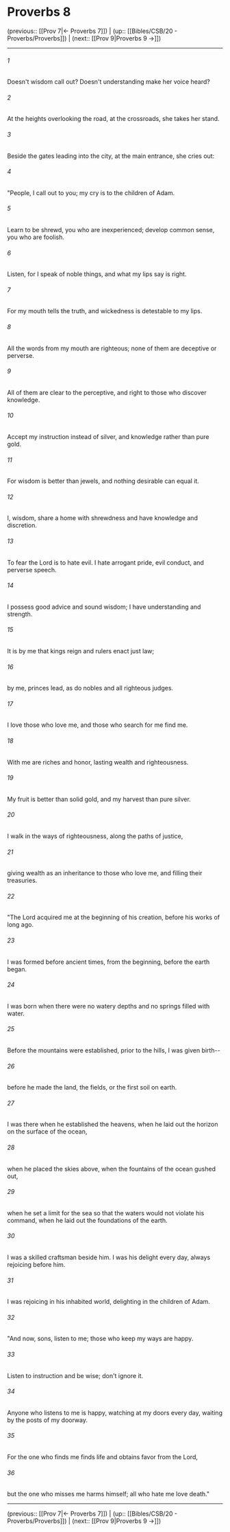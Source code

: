 # Proverbs 8

(previous:: [[Prov 7|← Proverbs 7]]) | (up:: [[Bibles/CSB/20 - Proverbs/Proverbs]]) | (next:: [[Prov 9|Proverbs 9 →]])

***


###### 1 
Doesn't wisdom call out? Doesn't understanding make her voice heard? 

###### 2 
At the heights overlooking the road, at the crossroads, she takes her stand. 

###### 3 
Beside the gates leading into the city, at the main entrance, she cries out: 

###### 4 
"People, I call out to you; my cry is to the children of Adam. 

###### 5 
Learn to be shrewd, you who are inexperienced; develop common sense, you who are foolish. 

###### 6 
Listen, for I speak of noble things, and what my lips say is right. 

###### 7 
For my mouth tells the truth, and wickedness is detestable to my lips. 

###### 8 
All the words from my mouth are righteous; none of them are deceptive or perverse. 

###### 9 
All of them are clear to the perceptive, and right to those who discover knowledge. 

###### 10 
Accept my instruction instead of silver, and knowledge rather than pure gold. 

###### 11 
For wisdom is better than jewels, and nothing desirable can equal it. 

###### 12 
I, wisdom, share a home with shrewdness and have knowledge and discretion. 

###### 13 
To fear the Lord is to hate evil. I hate arrogant pride, evil conduct, and perverse speech. 

###### 14 
I possess good advice and sound wisdom; I have understanding and strength. 

###### 15 
It is by me that kings reign and rulers enact just law; 

###### 16 
by me, princes lead, as do nobles and all righteous judges. 

###### 17 
I love those who love me, and those who search for me find me. 

###### 18 
With me are riches and honor, lasting wealth and righteousness. 

###### 19 
My fruit is better than solid gold, and my harvest than pure silver. 

###### 20 
I walk in the ways of righteousness, along the paths of justice, 

###### 21 
giving wealth as an inheritance to those who love me, and filling their treasuries. 

###### 22 
"The Lord acquired me at the beginning of his creation, before his works of long ago. 

###### 23 
I was formed before ancient times, from the beginning, before the earth began. 

###### 24 
I was born when there were no watery depths and no springs filled with water. 

###### 25 
Before the mountains were established, prior to the hills, I was given birth-- 

###### 26 
before he made the land, the fields, or the first soil on earth. 

###### 27 
I was there when he established the heavens, when he laid out the horizon on the surface of the ocean, 

###### 28 
when he placed the skies above, when the fountains of the ocean gushed out, 

###### 29 
when he set a limit for the sea so that the waters would not violate his command, when he laid out the foundations of the earth. 

###### 30 
I was a skilled craftsman beside him. I was his delight every day, always rejoicing before him. 

###### 31 
I was rejoicing in his inhabited world, delighting in the children of Adam. 

###### 32 
"And now, sons, listen to me; those who keep my ways are happy. 

###### 33 
Listen to instruction and be wise; don't ignore it. 

###### 34 
Anyone who listens to me is happy, watching at my doors every day, waiting by the posts of my doorway. 

###### 35 
For the one who finds me finds life and obtains favor from the Lord, 

###### 36 
but the one who misses me harms himself; all who hate me love death."

***

(previous:: [[Prov 7|← Proverbs 7]]) | (up:: [[Bibles/CSB/20 - Proverbs/Proverbs]]) | (next:: [[Prov 9|Proverbs 9 →]])
